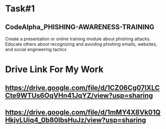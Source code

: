 # Task#1
## CodeAlpha_PHISHING-AWARENESS-TRAINING
 Create a presentation or online training module  about phishing attacks. Educate others about  recognizing and avoiding phishing emails,  websites, and social engineering tactics
# Drive Link For My Work
## https://drive.google.com/file/d/1CZ06Cg07IXLCCte9WTUs6OqVHn41JqYZ/view?usp=sharing
## https://drive.google.com/file/d/1mMY4X8Vk01QHkjvLUiq4_0b80lbsHuJz/view?usp=sharing

